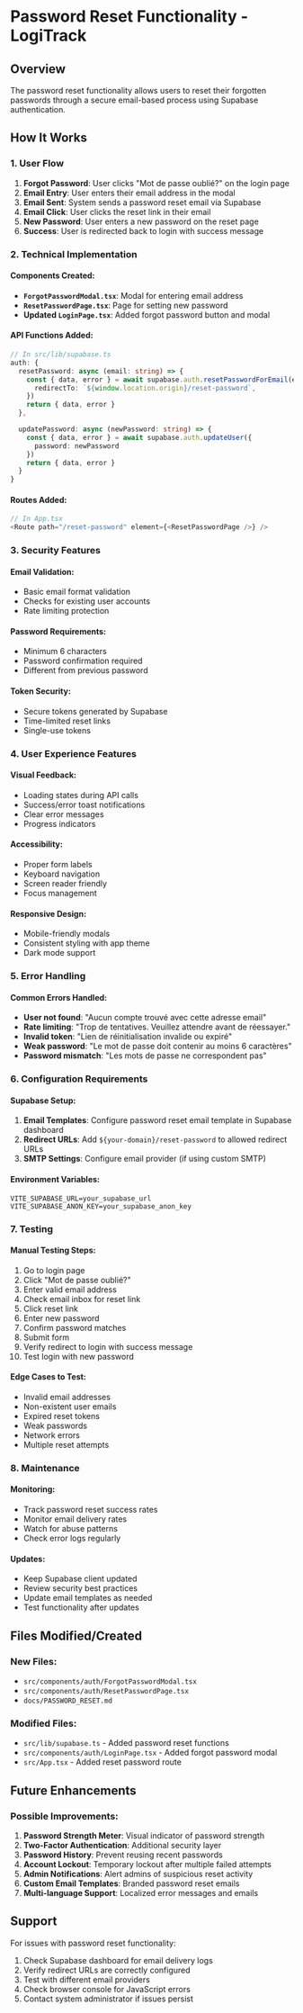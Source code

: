# Password Reset Functionality - LogiTrack

## Overview
The password reset functionality allows users to reset their forgotten passwords through a secure email-based process using Supabase authentication.

## How It Works

### 1. User Flow
1. **Forgot Password**: User clicks "Mot de passe oublié?" on the login page
2. **Email Entry**: User enters their email address in the modal
3. **Email Sent**: System sends a password reset email via Supabase
4. **Email Click**: User clicks the reset link in their email
5. **New Password**: User enters a new password on the reset page
6. **Success**: User is redirected back to login with success message

### 2. Technical Implementation

#### Components Created:
- **`ForgotPasswordModal.tsx`**: Modal for entering email address
- **`ResetPasswordPage.tsx`**: Page for setting new password
- **Updated `LoginPage.tsx`**: Added forgot password button and modal

#### API Functions Added:
```typescript
// In src/lib/supabase.ts
auth: {
  resetPassword: async (email: string) => {
    const { data, error } = await supabase.auth.resetPasswordForEmail(email, {
      redirectTo: `${window.location.origin}/reset-password`,
    })
    return { data, error }
  },

  updatePassword: async (newPassword: string) => {
    const { data, error } = await supabase.auth.updateUser({
      password: newPassword
    })
    return { data, error }
  }
}
```

#### Routes Added:
```typescript
// In App.tsx
<Route path="/reset-password" element={<ResetPasswordPage />} />
```

### 3. Security Features

#### Email Validation:
- Basic email format validation
- Checks for existing user accounts
- Rate limiting protection

#### Password Requirements:
- Minimum 6 characters
- Password confirmation required
- Different from previous password

#### Token Security:
- Secure tokens generated by Supabase
- Time-limited reset links
- Single-use tokens

### 4. User Experience Features

#### Visual Feedback:
- Loading states during API calls
- Success/error toast notifications
- Clear error messages
- Progress indicators

#### Accessibility:
- Proper form labels
- Keyboard navigation
- Screen reader friendly
- Focus management

#### Responsive Design:
- Mobile-friendly modals
- Consistent styling with app theme
- Dark mode support

### 5. Error Handling

#### Common Errors Handled:
- **User not found**: "Aucun compte trouvé avec cette adresse email"
- **Rate limiting**: "Trop de tentatives. Veuillez attendre avant de réessayer."
- **Invalid token**: "Lien de réinitialisation invalide ou expiré"
- **Weak password**: "Le mot de passe doit contenir au moins 6 caractères"
- **Password mismatch**: "Les mots de passe ne correspondent pas"

### 6. Configuration Requirements

#### Supabase Setup:
1. **Email Templates**: Configure password reset email template in Supabase dashboard
2. **Redirect URLs**: Add `${your-domain}/reset-password` to allowed redirect URLs
3. **SMTP Settings**: Configure email provider (if using custom SMTP)

#### Environment Variables:
```env
VITE_SUPABASE_URL=your_supabase_url
VITE_SUPABASE_ANON_KEY=your_supabase_anon_key
```

### 7. Testing

#### Manual Testing Steps:
1. Go to login page
2. Click "Mot de passe oublié?"
3. Enter valid email address
4. Check email inbox for reset link
5. Click reset link
6. Enter new password
7. Confirm password matches
8. Submit form
9. Verify redirect to login with success message
10. Test login with new password

#### Edge Cases to Test:
- Invalid email addresses
- Non-existent user emails
- Expired reset tokens
- Weak passwords
- Network errors
- Multiple reset attempts

### 8. Maintenance

#### Monitoring:
- Track password reset success rates
- Monitor email delivery rates
- Watch for abuse patterns
- Check error logs regularly

#### Updates:
- Keep Supabase client updated
- Review security best practices
- Update email templates as needed
- Test functionality after updates

## Files Modified/Created

### New Files:
- `src/components/auth/ForgotPasswordModal.tsx`
- `src/components/auth/ResetPasswordPage.tsx`
- `docs/PASSWORD_RESET.md`

### Modified Files:
- `src/lib/supabase.ts` - Added password reset functions
- `src/components/auth/LoginPage.tsx` - Added forgot password modal
- `src/App.tsx` - Added reset password route

## Future Enhancements

### Possible Improvements:
1. **Password Strength Meter**: Visual indicator of password strength
2. **Two-Factor Authentication**: Additional security layer
3. **Password History**: Prevent reusing recent passwords
4. **Account Lockout**: Temporary lockout after multiple failed attempts
5. **Admin Notifications**: Alert admins of suspicious reset activity
6. **Custom Email Templates**: Branded password reset emails
7. **Multi-language Support**: Localized error messages and emails

## Support

For issues with password reset functionality:
1. Check Supabase dashboard for email delivery logs
2. Verify redirect URLs are correctly configured
3. Test with different email providers
4. Check browser console for JavaScript errors
5. Contact system administrator if issues persist

